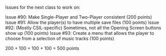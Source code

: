 Issues for the next class to work on:

Issue #90: Make Single-Player and Two-Player consistent (200 points)
Issue #91: Allow the player(s) to have multiple save files (100 points)
Issue #92: (Mostly CSIL-specific) Sometimes, not all the Opening Screen buttons show up (100 points)
Issue #93: Create a menu that allows the player to choose from a selection of music tracks (100 points)

200 + 100 + 100 + 100 = 500 points
